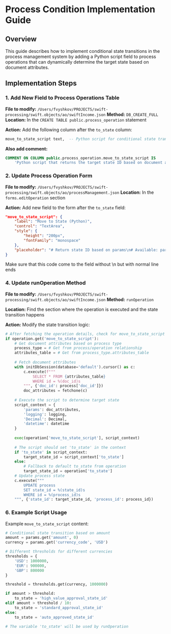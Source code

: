 # Process Condition Implementation Guide

## Overview
This guide describes how to implement conditional state transitions in the process management system by adding a Python script field to process operations that can dynamically determine the target state based on document attributes.

## Implementation Steps

### 1. Add New Field to Process Operations Table

**File to modify:** `/Users/fvyshkov/PROJECTS/swift-processing/swift.objects/ao/swiftIncome.json`
**Method:** `DB_CREATE_FULL`
**Location:** In the `CREATE TABLE public.process_operation` statement

**Action:** Add the following column after the `to_state` column:
```sql
move_to_state_script text,  -- Python script for conditional state transition
```

**Also add comment:**
```sql
COMMENT ON COLUMN public.process_operation.move_to_state_script IS
    'Python script that returns the target state ID based on document attributes';
```

### 2. Update Process Operation Form

**File to modify:** `/Users/fvyshkov/PROJECTS/swift-processing/swift.objects/ao/processManagement.json`
**Location:** In the `forms.editOperation` section

**Action:** Add new field to the form after the `to_state` field:
```json
"move_to_state_script": {
    "label": "Move to State (Python)",
    "control": "TextArea",
    "style": {
        "height": "200px",
        "fontFamily": "monospace"
    },
    "placeholder": "# Return state ID based on params\n# Available: params (dict with document attributes)\n# Example:\n# if params.get('amount', 0) > 1000000:\n#     return 'PROCESSED' # STATE CODE"
}
```
Make sure that this code come to the field without \n but with normal line ends


### 4. Update runOperation Method

**File to modify:** `/Users/fvyshkov/PROJECTS/swift-processing/swift.objects/ao/swiftIncome.json`
**Method:** `runOperation`

**Location:** Find the section where the operation is executed and the state transition happens

**Action:** Modify the state transition logic:
```python
# After fetching the operation details, check for move_to_state_script
if operation.get('move_to_state_script'):
    # Get document attributes based on process type
    process_type = # Get from process/operation relationship
    attributes_table = # Get from process_type.attributes_table
    
    # Fetch document attributes
    with initDbSession(database='default').cursor() as c:
        c.execute(f"""
            SELECT * FROM {attributes_table}
            WHERE id = %(doc_id)s
        """, {'doc_id': process['doc_id']})
        doc_attributes = fetchone(c)
    
    # Execute the script to determine target state
    script_context = {
        'params': doc_attributes,
        'logging': logging,
        'Decimal': Decimal,
        'datetime': datetime
    }
    
    exec(operation['move_to_state_script'], script_context)
    
    # The script should set 'to_state' in the context
    if 'to_state' in script_context:
        target_state_id = script_context['to_state']
    else:
        # Fallback to default to_state from operation
        target_state_id = operation['to_state']
    # Update process state
    c.execute("""
        UPDATE process 
        SET state_id = %(state_id)s
        WHERE id = %(process_id)s
    """, {'state_id': target_state_id, 'process_id': process_id})
```

### 6. Example Script Usage

Example `move_to_state_script` content:
```python
# Conditional state transition based on amount
amount = params.get('amount', 0)
currency = params.get('currency_code', 'USD')

# Different thresholds for different currencies
thresholds = {
    'USD': 1000000,
    'EUR': 900000,
    'GBP': 800000
}

threshold = thresholds.get(currency, 1000000)

if amount > threshold:
    to_state = 'high_value_approval_state_id'
elif amount > threshold / 10:
    to_state = 'standard_approval_state_id'
else:
    to_state = 'auto_approved_state_id'

# The variable 'to_state' will be used by runOperation
```
